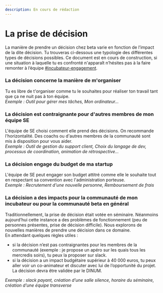 ```yaml
---
description: En cours de rédaction
---
```


# La prise de décision

La manière de prendre un décision chez beta varie en fonction de l’impact de la dite décision. Tu trouveras ci-dessous une typologie des différentes types de décisions possibles. Ce document est en cours de construction, si une situation à laquelle tu es confronté n'apparaît n’hésites pas à la faire remonter à l’équipe [\#incubateur-engagement](https://startups-detat.slack.com/archives/CUDHRRC1Z).

### **La décision concerne la manière de m'organiser**

Tu es libre de t'organiser comme tu le souhaites pour réaliser ton travail tant que ça ne nuit pas à ton équipe.   
_Exemple : Outil pour gérer mes tâches, Mon ordinateur..._

### **La décision est contraignante pour d'autres membres de mon équipe SE**

L'équipe de SE choisi comment elle prend des décisions. On recommande l'horizontalité. Des coachs ou d'autres membres de la communauté sont mis à disposition pour vous aider.  
_Exemple : Outil de gestion du support client, Choix du langage de dev, processus de coordination, animation de rétrospective..._

### **La décision engage du budget de ma startup**

L'équipe de SE peut engager son budget attitré comme elle le souhaite tout en respectant sa convention avec l'administration porteuse.   
_Exemple : Recrutement d'une nouvelle personne, Remboursement de frais_

### **La décision a des impacts pour la communauté de mon incubateur ou pour la communauté beta en général**

Traditionnellement, la prise de décision était votée en séminaire. Néanmoins aujourd’hui cette instance a des problèmes de fonctionnement \(peu de personnes présentes, prise de décision difficile\). Nous explorons de nouvelles manières de prendre une décision dans ce domaine.  
En attendant quelques règles utiles : 

* si la décision n’est pas contraignantes pour les membres de la communauté \(exemple : je propose un apéro sur les quais tous les mercredis soirs\), tu peux la proposer sur slack. 
* si la décision a un impact budgétaire supérieur à 40 000 euros, tu peux aller voir un co-animateur et discuter avec lui de l’opportunité du projet. La décision devra être validée par le DINUM.

_Exemple : slack payant, création d’une salle silence, horaire du séminaire, création d’une équipe transverse_  


